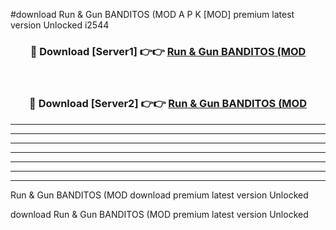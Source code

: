 #download Run & Gun BANDITOS (MOD A P K [MOD] premium latest version Unlocked i2544 



<div align="center">
<h3>🔴 Download [Server1] 👉👉 <a href="https://apkdownload3.web.app/">Run & Gun BANDITOS (MOD</a></h3><br>

<h3>🔴 Download [Server2] 👉👉 <a href="https://apkdownload3.web.app/">Run & Gun BANDITOS (MOD</a></h3>
</div>





----------------------------------------------------------

----------------------------------------------------------

----------------------------------------------------------

----------------------------------------------------------

----------------------------------------------------------

----------------------------------------------------------

----------------------------------------------------------

Run & Gun BANDITOS (MOD download premium latest version Unlocked

download Run & Gun BANDITOS (MOD premium latest version Unlocked
